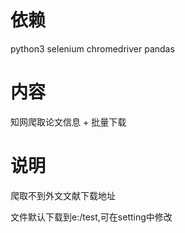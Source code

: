 # 依赖
python3
selenium
chromedriver
pandas

# 内容
知网爬取论文信息 + 批量下载

# 说明
爬取不到外文文献下载地址

文件默认下载到e:/test,可在setting中修改
